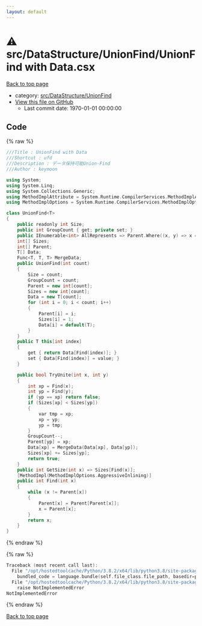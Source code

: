 ```yaml
---
layout: default
---
```


<!-- mathjax config similar to math.stackexchange -->
<script type="text/javascript" async
  src="https://cdnjs.cloudflare.com/ajax/libs/mathjax/2.7.5/MathJax.js?config=TeX-MML-AM_CHTML">
</script>
<script type="text/x-mathjax-config">
  MathJax.Hub.Config({
    TeX: { equationNumbers: { autoNumber: "AMS" }},
    tex2jax: {
      inlineMath: [ ['$','$'] ],
      processEscapes: true
    },
    "HTML-CSS": { matchFontHeight: false },
    displayAlign: "left",
    displayIndent: "2em"
  });
</script>

<script type="text/javascript" src="https://cdnjs.cloudflare.com/ajax/libs/jquery/3.4.1/jquery.min.js"></script>
<script src="https://cdn.jsdelivr.net/npm/jquery-balloon-js@1.1.2/jquery.balloon.min.js" integrity="sha256-ZEYs9VrgAeNuPvs15E39OsyOJaIkXEEt10fzxJ20+2I=" crossorigin="anonymous"></script>
<script type="text/javascript" src="../../../../assets/js/copy-button.js"></script>
<link rel="stylesheet" href="../../../../assets/css/copy-button.css" />


# :warning: src/DataStructure/UnionFind/UnionFind with Data.csx

<a href="../../../../index.html">Back to top page</a>

* category: <a href="../../../../index.html#657c57e2fafbaee71dc36bfd3721bb15">src/DataStructure/UnionFind</a>
* <a href="{{ site.github.repository_url }}/blob/master/src/DataStructure/UnionFind/UnionFind with Data.csx">View this file on GitHub</a>
    - Last commit date: 1970-01-01 00:00:00




## Code

<a id="unbundled"></a>
{% raw %}
```cpp
﻿///Title : UnionFind with Data
///Shortcut : ufd
///Description : データ保持可能Union-Find
///Author : keymoon

using System;
using System.Linq;
using System.Collections.Generic;
using MethodImplAttribute = System.Runtime.CompilerServices.MethodImplAttribute;
using MethodImplOptions = System.Runtime.CompilerServices.MethodImplOptions;

class UnionFind<T>
{
    public readonly int Size;
    public int GroupCount { get; private set; }
    public IEnumerable<int> AllRepresents => Parent.Where((x, y) => x == y);
    int[] Sizes;
    int[] Parent;
    T[] Data;
    Func<T, T, T> MergeData;
    public UnionFind(int count)
    {
        Size = count;
        GroupCount = count;
        Parent = new int[count];
        Sizes = new int[count];
        Data = new T[count];
        for (int i = 0; i < count; i++)
        {
            Parent[i] = i;
            Sizes[i] = 1;
            Data[i] = default(T);
        }
    }
    public T this[int index]
    {
        get { return Data[Find(index)]; }
        set { Data[Find(index)] = value; }
    }

    public bool TryUnite(int x, int y)
    {
        int xp = Find(x);
        int yp = Find(y);
        if (yp == xp) return false;
        if (Sizes[xp] < Sizes[yp])
        {
            var tmp = xp;
            xp = yp;
            yp = tmp;
        }
        GroupCount--;
        Parent[yp] = xp;
        Data[xp] = MergeData(Data[xp], Data[yp]);
        Sizes[xp] += Sizes[yp];
        return true;
    }
    public int GetSize(int x) => Sizes[Find(x)];
    [MethodImpl(MethodImplOptions.AggressiveInlining)]
    public int Find(int x)
    {
        while (x != Parent[x])
        {
            Parent[x] = Parent[Parent[x]];
            x = Parent[x];
        }
        return x;
    }
}
```
{% endraw %}

<a id="bundled"></a>
{% raw %}
```cpp
Traceback (most recent call last):
  File "/opt/hostedtoolcache/Python/3.8.2/x64/lib/python3.8/site-packages/onlinejudge_verify/docs.py", line 340, in write_contents
    bundled_code = language.bundle(self.file_class.file_path, basedir=pathlib.Path.cwd())
  File "/opt/hostedtoolcache/Python/3.8.2/x64/lib/python3.8/site-packages/onlinejudge_verify/languages/csharpscript.py", line 108, in bundle
    raise NotImplementedError
NotImplementedError

```
{% endraw %}

<a href="../../../../index.html">Back to top page</a>

